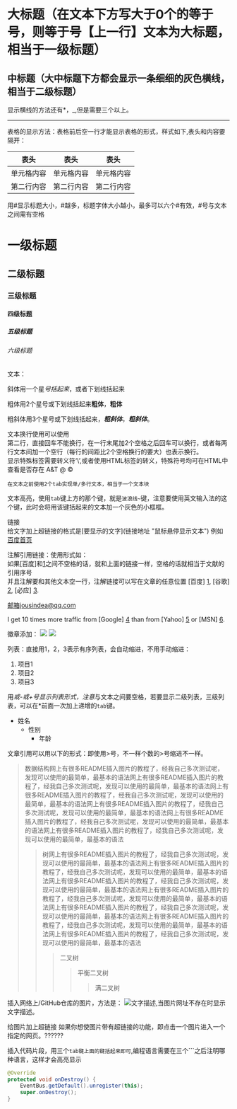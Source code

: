 大标题（在文本下方写大于0个的等于号，则等于号【上一行】文本为大标题，相当于一级标题）
======
中标题（大中标题下方都会显示一条细细的灰色横线，相当于二级标题）
-----
显示横线的方法还有*，_,但是需要三个以上。
***




表格的显示方法：表格前后空一行才能显示表格的形式，样式如下,表头和内容要隔开：

表头     | 表头     | 表头
---------|---------|-----
单元格内容|单元格内容|单元格内容
第二行内容|第二行内容|第二行内容

用#显示标题大小，#越多，标题字体大小越小，最多可以六个#有效，#号与文本之间需有空格
# 一级标题
## 二级标题
### 三级标题
#### 四级标题
##### 五级标题
###### 六级标题

文本：

斜体用一个星*号括起来*，或者下划线括起来

粗体用2个星号或下划线括起来**粗体**，__粗体__

粗斜体用3个星号或下划线括起来，***粗斜体***，___粗斜体___。

文本换行使用可以使用<br>第二行，直接回车不能换行，在一行末尾加2个空格之后回车可以换行，或者每两行文本间加一个空行（每行的间距比2个空格换行的要大）也表示换行。   
显示特殊标签需要转义符‘\’,或者使用HTML标签的转义，特殊符号均可在HTML中查看是否存在
    A&T  @  &copy;

    在文本之前使用2个tab实现单/多行文本，相当于一个文本块

文本高亮，使用`tab`键上方的那个键，就是`波浪线~`键，注意要使用英文输入法的这个键，此时会将用该键括起来的文本加一个灰色的小框框。

链接    
给文字加上超链接的格式是\[要显示的文字](链接地址 "鼠标悬停显示文本")
例如 [百度首页](http://www.baidu.com/ "点击鼠标访问百度首页")

注解引用链接：使用形式如：  
如果[百度]和[1]之间不空格的话，就和上面的链接一样，空格的话就相当于文献的引用序号  
并且注解要和其他文本空一行，注解链接可以写在文章的任意位置
[百度] [1], [谷歌] [2], [必应] [3].

邮箱jousindea@qq.com
    
I get 10 times more traffic from [Google] [4] than from
[Yahoo] [5] or [MSN] [6].
 
 徽章添加：
 ![](https://img.shields.io/npm/v/drone.svg)
![](https://img.shields.io/badge/yuyuan-GitHub-brightgreen.svg?colorA=abcdef)

列表：直接用1，2，3表示有序列表，会自动缩进，不用手动缩进：
1. 项目1  
2. 项目2  
3. 项目3 
 

 
用*或-或+号显示列表形式，注意*与文本之间要空格，若要显示二级列表，三级列表，可以在*前面一次加上递增的`tab`键。
* 姓名
  * 性别
    * 年龄

文章引用可以用以下的形式：即使用>号，不一样个数的>号缩进不一样。
>数据结构网上有很多README插入图片的教程了，经我自己多次测试呢，发现可以使用的最简单，最基本的语法网上有很多README插入图片的教程了，经我自己多次测试呢，发现可以使用的最简单，最基本的语法网上有很多README插入图片的教程了，经我自己多次测试呢，发现可以使用的最简单，最基本的语法网上有很多README插入图片的教程了，经我自己多次测试呢，发现可以使用的最简单，最基本的语法网上有很多README插入图片的教程了，经我自己多次测试呢，发现可以使用的最简单，最基本的语法网上有很多README插入图片的教程了，经我自己多次测试呢，发现可以使用的最简单，最基本的语法
>>树网上有很多README插入图片的教程了，经我自己多次测试呢，发现可以使用的最简单，最基本的语法网上有很多README插入图片的教程了，经我自己多次测试呢，发现可以使用的最简单，最基本的语法网上有很多README插入图片的教程了，经我自己多次测试呢，发现可以使用的最简单，最基本的语法网上有很多README插入图片的教程了，经我自己多次测试呢，发现可以使用的最简单，最基本的语法网上有很多README插入图片的教程了，经我自己多次测试呢，发现可以使用的最简单，最基本的语法网上有很多README插入图片的教程了，经我自己多次测试呢，发现可以使用的最简单，最基本的语法网上有很多README插入图片的教程了，经我自己多次测试呢，发现可以使用的最简单，最基本的语法
>>>二叉树
>>>>平衡二叉树
>>>>>满二叉树

插入网络上/GitHub仓库的图片，方法是： ![文字描述](网址url "鼠标悬停显示文本"),当图片网址不存在时显示文字描述。


给图片加上超链接
如果你想使图片带有超链接的功能，即点击一个图片进入一个指定的网页。??????

插入代码片段，用三个```tab键上面的键括起来即可```,编程语言需要在三个```之后注明哪种语言，这样才会高亮显示

```JAVA
@Override
protected void onDestroy() {
    EventBus.getDefault().unregister(this);
    super.onDestroy();
}
```




[1]: http://www.baidu.com  '百度'
[2]: http://www.google.com 'google'
[3]: http://www.bing.cn    'bing'
[4]: http://google.com/        "Google"
[5]: http://search.yahoo.com/  "Yahoo Search"
[6]: http://search.msn.com/    "MSN Search"




